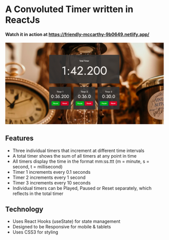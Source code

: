 # A Convoluted Timer written in ReactJs

#### Watch it in action at https://friendly-mccarthy-9b0649.netlify.app/

![A Convoluted Timer](screenshot.jpg)

## Features
- Three individual timers that increment at different time intervals
- A total timer shows the sum of all timers at any point in time
- All timers display the time in the format mm:ss.ttt (m = minute, s = second, t = millisecond)
- Timer 1 increments every 0.1 seconds
- Timer 2 increments every 1 second
- Timer 3 increments every 10 seconds
- Individual timers can be Played, Paused or Reset separately, which reflects in the total timer

## Technology
- Uses React Hooks (useState) for state management
- Designed to be Responsive for mobile & tablets
- Uses CSS3 for styling

